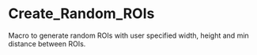 # Create_Random_ROIs
Macro to generate random ROIs with user specified width, height and min distance between ROIs.

